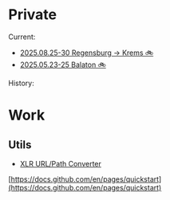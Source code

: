 # Private

Current:
 - [2025.08.25-30 Regensburg -> Krems 🚲](./private/2508-Regensburg_Krems/readme.md.html)
 - [2025.05.23-25 Balaton 🚲](./private/2505-Balaton/readme.md.html)
 
History:

# Work
## Utils
 - [XLR URL/Path Converter](./files/xlr_path_converter.html)

[https://docs.github.com/en/pages/quickstart](https://docs.github.com/en/pages/quickstart)
